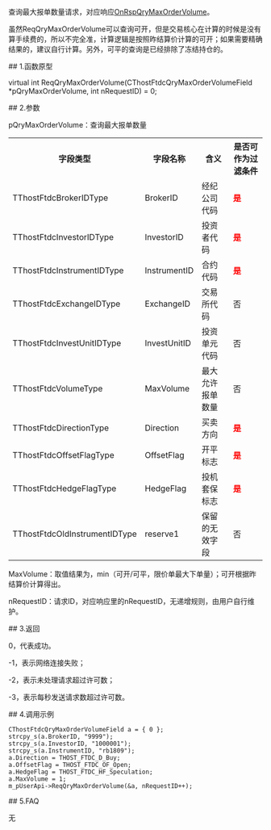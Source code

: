 <p>查询最大报单数量请求，对应响应<a href="../../CTHOSTFTDCTRADERAPI/SM/">OnRspQryMaxOrderVolume</a>。</p>
<p>虽然ReqQryMaxOrderVolume可以查询可开，但是交易核心在计算的时候是没有算手续费的，所以不完全准，计算逻辑是按照昨结算价计算的可开；如果需要精确结果的，建议自行计算。另外，可平的查询是已经排除了冻结持仓的。</p>
<span class="anchor" id="e55317a2-ae31-41a8-bfd1-40be23152281"></span>
## 1.函数原型
<p>virtual int ReqQryMaxOrderVolume(CThostFtdcQryMaxOrderVolumeField *pQryMaxOrderVolume, int nRequestID) = 0;</p>
<span class="anchor" id="a725b9d9-0ccb-469d-a014-66df533356e0"></span>
## 2.参数
<p>pQryMaxOrderVolume：查询最大报单数量</p>
<table><tr><th style="TEXT-ALIGN: center;">字段类型</th><th style="TEXT-ALIGN: center;">字段名称</th><th style="TEXT-ALIGN: center;">含义</th><th style="TEXT-ALIGN: center;">是否可作为过滤条件</th></tr><tr><td style="TEXT-ALIGN: left;">TThostFtdcBrokerIDType</td>
<td style="TEXT-ALIGN: left;">BrokerID</td>
<td style="TEXT-ALIGN: left;">经纪公司代码</td>
<td style="TEXT-ALIGN: left;"><strong><font color="#FF0000">是</font></strong></td>
</tr>
<tr><td style="TEXT-ALIGN: left;">TThostFtdcInvestorIDType</td>
<td style="TEXT-ALIGN: left;">InvestorID</td>
<td style="TEXT-ALIGN: left;">投资者代码</td>
<td style="TEXT-ALIGN: left;"><strong><font color="#FF0000">是</font></strong></td>
</tr>
<tr><td style="TEXT-ALIGN: left;">TThostFtdcInstrumentIDType</td>
<td style="TEXT-ALIGN: left;">InstrumentID</td>
<td style="TEXT-ALIGN: left;">合约代码</td>
<td style="TEXT-ALIGN: left;"><strong><font color="#FF0000">是</font></strong></td>
</tr>
<tr><td style="TEXT-ALIGN: left;">TThostFtdcExchangeIDType</td>
<td style="TEXT-ALIGN: left;">ExchangeID</td>
<td style="TEXT-ALIGN: left;">交易所代码</td>
<td style="TEXT-ALIGN: left;">否</td>
</tr>
<tr><td style="TEXT-ALIGN: left;">TThostFtdcInvestUnitIDType</td>
<td style="TEXT-ALIGN: left;">InvestUnitID</td>
<td style="TEXT-ALIGN: left;">投资单元代码</td>
<td style="TEXT-ALIGN: left;">否</td>
</tr>
<tr><td style="TEXT-ALIGN: left;">TThostFtdcVolumeType</td>
<td style="TEXT-ALIGN: left;">MaxVolume</td>
<td style="TEXT-ALIGN: left;">最大允许报单数量</td>
<td style="TEXT-ALIGN: left;">否</td>
</tr>
<tr><td style="TEXT-ALIGN: left;">TThostFtdcDirectionType</td>
<td style="TEXT-ALIGN: left;">Direction</td>
<td style="TEXT-ALIGN: left;">买卖方向</td>
<td style="TEXT-ALIGN: left;"><strong><font color="#FF0000">是</font></strong></td>
</tr>
<tr><td style="TEXT-ALIGN: left;">TThostFtdcOffsetFlagType</td>
<td style="TEXT-ALIGN: left;">OffsetFlag</td>
<td style="TEXT-ALIGN: left;">开平标志</td>
<td style="TEXT-ALIGN: left;"><strong><font color="#FF0000">是</font></strong></td>
</tr>
<tr><td style="TEXT-ALIGN: left;">TThostFtdcHedgeFlagType</td>
<td style="TEXT-ALIGN: left;">HedgeFlag</td>
<td style="TEXT-ALIGN: left;">投机套保标志</td>
<td style="TEXT-ALIGN: left;"><strong><font color="#FF0000">是</font></strong></td>
</tr>
<tr><td style="TEXT-ALIGN: left;">TThostFtdcOldInstrumentIDType</td>
<td style="TEXT-ALIGN: left;">reserve1</td>
<td style="TEXT-ALIGN: left;">保留的无效字段</td>
<td style="TEXT-ALIGN: left;">否</td>
</tr>
</table>
<p>MaxVolume：取值结果为，min（可开/可平，限价单最大下单量）；可开根据昨结算价计算得出。</p>
<p>nRequestID：请求ID，对应响应里的nRequestID，无递增规则，由用户自行维护。</p>
<span class="anchor" id="1daaba1e-a1ca-415d-a0bd-4a9bbf5909bd"></span>
## 3.返回
<p>0，代表成功。</p>
<p>-1，表示网络连接失败；</p>
<p>-2，表示未处理请求超过许可数；</p>
<p>-3，表示每秒发送请求数超过许可数。</p>
<span class="anchor" id="e571fcbc-c72b-4d3f-aa0c-06164769efff"></span>
## 4.调用示例
<pre><code>CThostFtdcQryMaxOrderVolumeField a = { 0 };
strcpy_s(a.BrokerID, "9999");
strcpy_s(a.InvestorID, "1000001");
strcpy_s(a.InstrumentID, "rb1809");
a.Direction = THOST_FTDC_D_Buy;
a.OffsetFlag = THOST_FTDC_OF_Open;
a.HedgeFlag = THOST_FTDC_HF_Speculation;
a.MaxVolume = 1;
m_pUserApi-&gt;ReqQryMaxOrderVolume(&amp;a, nRequestID++);
</code></pre>
<span class="anchor" id="557aa702-c17d-4d3d-af9f-831e05b43ea9"></span>
## 5.FAQ
<p>无</p>
